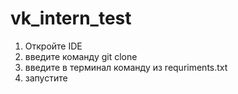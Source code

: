 # vk_intern_test
1) Откройте IDE
2) введите команду git clone 
3) введите в терминал команду из requriments.txt
4) запустите
